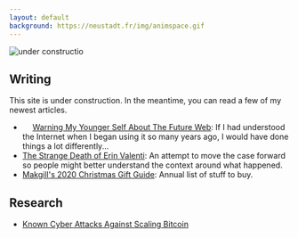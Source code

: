 ```yaml
---
layout: default
background: https://neustadt.fr/img/animspace.gif
---
```


![under constructio](https://images2.minutemediacdn.com/image/upload/c_fit,f_auto,fl_lossy,q_auto,w_728/v1555999902/shape/mentalfloss/construction_8.gif?itok=i0AHeyO3)


## Writing

This site is under construction. In the meantime, you can read a few of my newest articles.

- <img src="https://neustadt.fr/img/web.gif" height="14" alt=""> [Warning My Younger Self About The Future Web](/): If I had understood the Internet when I began using it so many years ago, I would have done things a lot differently...
- [The Strange Death of Erin Valenti](/): An attempt to move the case forward so people might better understand the context around what happened.
- [Makgill's 2020 Christmas Gift Guide](/): Annual list of stuff to buy.

## Research

- [Known Cyber Attacks Against Scaling Bitcoin](/)
